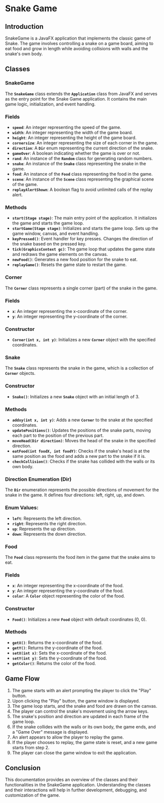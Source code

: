 # Snake Game

## **Introduction**

SnakeGame is a JavaFX application that implements the classic game of Snake. The game involves controlling a snake on a game board, aiming to eat food and grow in length while avoiding collisions with walls and the snake's own body.

## **Classes**

### **SnakeGame**

The **`SnakeGame`** class extends the **`Application`** class from JavaFX and serves as the entry point for the Snake Game application. It contains the main game logic, initialization, and event handling.

### Fields

- **`speed`**: An integer representing the speed of the game.
- **`width`**: An integer representing the width of the game board.
- **`height`**: An integer representing the height of the game board.
- **`cornersize`**: An integer representing the size of each corner in the game.
- **`direction`**: A **`Dir`** enum representing the current direction of the snake.
- **`gameOver`**: A boolean indicating whether the game is over or not.
- **`rand`**: An instance of the **`Random`** class for generating random numbers.
- **`snake`**: An instance of the **`Snake`** class representing the snake in the game.
- **`food`**: An instance of the **`Food`** class representing the food in the game.
- **`scene`**: An instance of the **`Scene`** class representing the graphical scene of the game.
- **`replayAlertShown`**: A boolean flag to avoid unlimited calls of the replay alert.

### Methods

- **`start(Stage stage)`**: The main entry point of the application. It initializes the game and starts the game loop.
- **`startGame(Stage stage)`**: Initializes and starts the game loop. Sets up the game window, canvas, and event handling.
- **`keyPressed()`**: Event handler for key presses. Changes the direction of the snake based on the pressed key.
- **`tick(GraphicsContext gc)`**: The game loop that updates the game state and redraws the game elements on the canvas.
- **`newFood()`**: Generates a new food position for the snake to eat.
- **`replayGame()`**: Resets the game state to restart the game.

### **Corner**

The **`Corner`** class represents a single corner (part) of the snake in the game.

### Fields

- **`x`**: An integer representing the x-coordinate of the corner.
- **`y`**: An integer representing the y-coordinate of the corner.

### Constructor

- **`Corner(int x, int y)`**: Initializes a new **`Corner`** object with the specified coordinates.

### **Snake**

The **`Snake`** class represents the snake in the game, which is a collection of **`Corner`** objects.

### Constructor

- **`Snake()`**: Initializes a new **`Snake`** object with an initial length of 3.

### Methods

- **`addxy(int x, int y)`**: Adds a new **`Corner`** to the snake at the specified coordinates.
- **`updatePositions()`**: Updates the positions of the snake parts, moving each part to the position of the previous part.
- **`moveHead(Dir direction)`**: Moves the head of the snake in the specified direction.
- **`eatFood(int foodX, int foodY)`**: Checks if the snake's head is at the same position as the food and adds a new part to the snake if it is.
- **`checkCollision()`**: Checks if the snake has collided with the walls or its own body.

### **Direction Enumeration (Dir)**

The **`Dir`** enumeration represents the possible directions of movement for the snake in the game. It defines four directions: left, right, up, and down.

### Enum Values:

- **`left`**: Represents the left direction.
- **`right`**: Represents the right direction.
- **`up`**: Represents the up direction.
- **`down`**: Represents the down direction.

### **Food**

The **`Food`** class represents the food item in the game that the snake aims to eat.

### Fields

- **`x`**: An integer representing the x-coordinate of the food.
- **`y`**: An integer representing the y-coordinate of the food.
- **`color`**: A **`Color`** object representing the color of the food.

### Constructor

- **`Food()`**: Initializes a new **`Food`** object with default coordinates (0, 0).

### Methods

- **`getX()`**: Returns the x-coordinate of the food.
- **`getY()`**: Returns the y-coordinate of the food.
- **`setX(int x)`**: Sets the x-coordinate of the food.
- **`setY(int y)`**: Sets the y-coordinate of the food.
- **`getColor()`**: Returns the color of the food.

## **Game Flow**

1. The game starts with an alert prompting the player to click the "Play" button.
2. Upon clicking the "Play" button, the game window is displayed.
3. The game loop starts, and the snake and food are drawn on the canvas.
4. The player can control the snake's movement using the arrow keys.
5. The snake's position and direction are updated in each frame of the game loop.
6. If the snake collides with the walls or its own body, the game ends, and a "Game Over" message is displayed.
7. An alert appears to allow the player to replay the game.
8. If the player chooses to replay, the game state is reset, and a new game starts from step 2.
9. The player can close the game window to exit the application.

## **Conclusion**

This documentation provides an overview of the classes and their functionalities in the SnakeGame application. Understanding the classes and their interactions will help in further development, debugging, and customization of the game.
